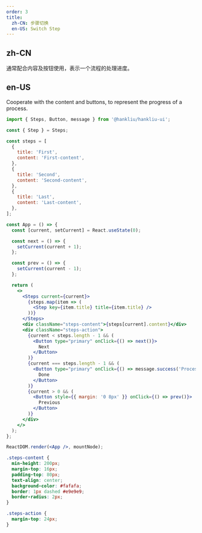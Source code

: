 ```yaml
---
order: 3
title:
  zh-CN: 步骤切换
  en-US: Switch Step
---
```


## zh-CN

通常配合内容及按钮使用，表示一个流程的处理进度。

## en-US

Cooperate with the content and buttons, to represent the progress of a process.

```jsx
import { Steps, Button, message } from '@hankliu/hankliu-ui';

const { Step } = Steps;

const steps = [
  {
    title: 'First',
    content: 'First-content',
  },
  {
    title: 'Second',
    content: 'Second-content',
  },
  {
    title: 'Last',
    content: 'Last-content',
  },
];

const App = () => {
  const [current, setCurrent] = React.useState(0);

  const next = () => {
    setCurrent(current + 1);
  };

  const prev = () => {
    setCurrent(current - 1);
  };

  return (
    <>
      <Steps current={current}>
        {steps.map(item => (
          <Step key={item.title} title={item.title} />
        ))}
      </Steps>
      <div className="steps-content">{steps[current].content}</div>
      <div className="steps-action">
        {current < steps.length - 1 && (
          <Button type="primary" onClick={() => next()}>
            Next
          </Button>
        )}
        {current === steps.length - 1 && (
          <Button type="primary" onClick={() => message.success('Processing complete!')}>
            Done
          </Button>
        )}
        {current > 0 && (
          <Button style={{ margin: '0 8px' }} onClick={() => prev()}>
            Previous
          </Button>
        )}
      </div>
    </>
  );
};

ReactDOM.render(<App />, mountNode);
```

```css
.steps-content {
  min-height: 200px;
  margin-top: 16px;
  padding-top: 80px;
  text-align: center;
  background-color: #fafafa;
  border: 1px dashed #e9e9e9;
  border-radius: 2px;
}

.steps-action {
  margin-top: 24px;
}
```

<style>
[data-theme="dark"] .steps-content {
  margin-top: 16px;
  border: 1px dashed #303030;
  background-color: rgba(255,255,255,0.04);
  color: rgba(255,255,255,0.65);
  padding-top: 80px;
}
</style>
